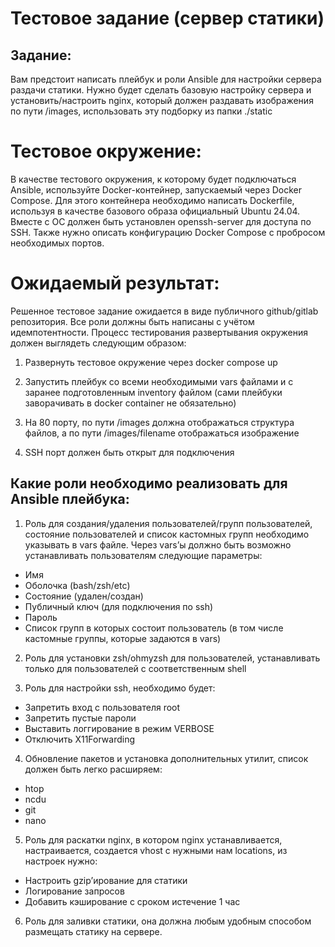 # Тестовое задание (cервер статики)

## Задание:

Вам предстоит написать плейбук и роли Ansible для настройки сервера раздачи статики. Нужно будет сделать базовую настройку сервера и установить/настроить nginx, который должен раздавать изображения по пути /images, использовать эту подборку из папки ./static


# Тестовое окружение:

В качестве тестового окружения, к которому будет подключаться Ansible, используйте Docker-контейнер, запускаемый через Docker Compose. Для этого контейнера необходимо написать Dockerfile, используя в качестве базового образа официальный Ubuntu 24.04. Вместе с ОС должен быть установлен openssh-server для доступа по SSH. Также нужно описать конфигурацию Docker Compose с пробросом необходимых портов.


# Ожидаемый результат:

Решенное тестовое задание ожидается в виде публичного github/gitlab репозитория.
Все роли должны быть написаны с учётом идемпотентности.
Процесс тестирования развертывания окружения должен выглядеть следующим образом:

1. Развернуть тестовое окружение через docker compose up

2. Запустить плейбук со всеми необходимыми vars файлами и с заранее подготовленным inventory файлом (сами плейбуки заворачивать в docker container не обязательно)

3. На 80 порту, по пути /images должна отображаться структура файлов, а по пути /images/filename отображаться изображение

4. SSH порт должен быть открыт для подключения

## Какие роли необходимо реализовать для Ansible плейбука:

1. Роль для создания/удаления пользователей/групп пользователей, состояние пользователей и список кастомных групп необходимо указывать в vars файле. Через varsʼы должно быть возможно устанавливать пользователям следующие параметры:
  - Имя
  - Оболочка (bash/zsh/etc)
  - Состояние (удален/создан)
  - Публичный ключ (для подключения по ssh)
  - Пароль
  - Список групп в которых состоит пользователь (в том числе кастомные группы, которые задаются в vars)

2. Роль для установки zsh/ohmyzsh для пользователей, устанавливать только для пользователей с соответственным shell

3. Роль для настройки ssh, необходимо будет:
  - Запретить вход с пользователя root
  - Запретить пустые пароли
  - Выставить логгирование в режим VERBOSE
  - Отключить X11Forwarding

4. Обновление пакетов и установка дополнительных утилит, список должен быть легко расширяем:
  - htop
  - ncdu
  - git
  - nano

5. Роль для раскатки nginx, в котором nginx устанавливается, настраивается, создается vhost с нужными нам locations, из настроек нужно:
  - Настроить gzipʼирование для статики
  - Логирование запросов
  - Добавить кэширование с сроком истечение 1 час

6. Роль для заливки статики, она должна любым удобным способом размещать статику на сервере.
